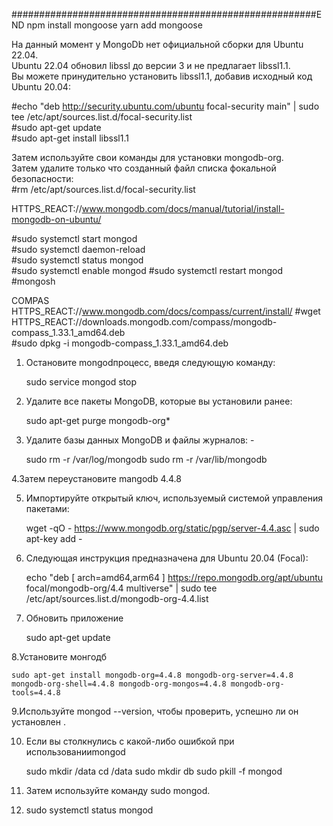 













#######################################################END
npm install mongoose
yarn add mongoose

На данный момент у MongoDb нет официальной сборки для Ubuntu 22.04.  
Ubuntu 22.04 обновил libssl до версии 3 и не предлагает libssl1.1.  
Вы можете принудительно установить libssl1.1, добавив исходный код Ubuntu 20.04:  

#echo "deb http://security.ubuntu.com/ubuntu focal-security main" | sudo tee /etc/apt/sources.list.d/focal-security.list  
#sudo apt-get update  
#sudo apt-get install libssl1.1

Затем используйте свои команды для установки mongodb-org.  
Затем удалите только что созданный файл списка фокальной безопасности:  
#rm /etc/apt/sources.list.d/focal-security.list  

HTTPS_REACT://www.mongodb.com/docs/manual/tutorial/install-mongodb-on-ubuntu/

#sudo systemctl start mongod  
#sudo systemctl daemon-reload  
#sudo systemctl status mongod  
#sudo systemctl enable mongod
#sudo systemctl restart mongod  
#mongosh  

COMPAS
HTTPS_REACT://www.mongodb.com/docs/compass/current/install/
#wget HTTPS_REACT://downloads.mongodb.com/compass/mongodb-compass_1.33.1_amd64.deb  
#sudo dpkg -i mongodb-compass_1.33.1_amd64.deb  

1. Остановите mongodпроцесс, введя следующую команду:

   sudo service mongod stop

2. Удалите все пакеты MongoDB, которые вы установили ранее:

   sudo apt-get purge mongodb-org*

3. Удалите базы данных MongoDB и файлы журналов: -

   sudo rm -r /var/log/mongodb
   sudo rm -r /var/lib/mongodb

4.Затем переустановите mangodb 4.4.8

5. Импортируйте открытый ключ, используемый системой управления пакетами:

   wget -qO - https://www.mongodb.org/static/pgp/server-4.4.asc | sudo apt-key add -

6. Следующая инструкция предназначена для Ubuntu 20.04 (Focal):

   echo "deb [ arch=amd64,arm64 ] https://repo.mongodb.org/apt/ubuntu focal/mongodb-org/4.4 multiverse" | sudo tee /etc/apt/sources.list.d/mongodb-org-4.4.list

7. Обновить приложение

   sudo apt-get update

8.Установите монгодб

    sudo apt-get install mongodb-org=4.4.8 mongodb-org-server=4.4.8 mongodb-org-shell=4.4.8 mongodb-org-mongos=4.4.8 mongodb-org-tools=4.4.8

9.Используйте mongod --version, чтобы проверить, успешно ли он установлен .

10. Если вы столкнулись с какой-либо ошибкой при использованииmongod

    sudo mkdir /data
    cd /data
    sudo mkdir db
    sudo pkill -f mongod

11. Затем используйте команду sudo mongod.
12. sudo systemctl status mongod
